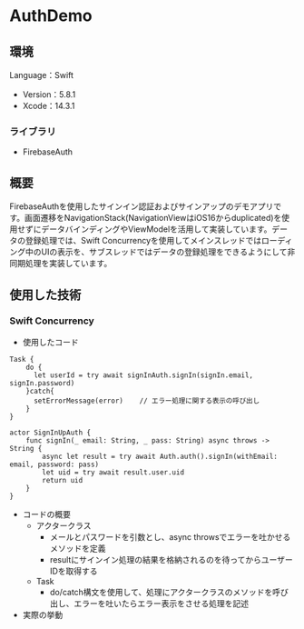 # AuthDemo
## 環境
Language：Swift
- Version：5.8.1
- Xcode：14.3.1
### ライブラリ
- FirebaseAuth
## 概要
FirebaseAuthを使用したサインイン認証およびサインアップのデモアプリです。画面遷移をNavigationStack(NavigationViewはiOS16からduplicated)を使用せずにデータバインディングやViewModelを活用して実装しています。データの登録処理では、Swift Concurrencyを使用してメインスレッドではローディング中のUIの表示を、サブスレッドではデータの登録処理をできるようにして非同期処理を実装しています。

## 使用した技術
### Swift Concurrency
- 使用したコード
```
Task {
    do {
      let userId = try await signInAuth.signIn(signIn.email, signIn.password)
    }catch{
      setErrorMessage(error)    // エラー処理に関する表示の呼び出し
    }
}

actor SignInUpAuth {
    func signIn(_ email: String, _ pass: String) async throws -> String {
        async let result = try await Auth.auth().signIn(withEmail: email, password: pass)
        let uid = try await result.user.uid
        return uid
    }
}
```
- コードの概要
  - アクタークラス
    - メールとパスワードを引数とし、async throwsでエラーを吐かせるメソッドを定義
    - resultにサインイン処理の結果を格納されるのを待ってからユーザーIDを取得する
  - Task
    - do/catch構文を使用して、処理にアクタークラスのメソッドを呼び出し、エラーを吐いたらエラー表示をさせる処理を記述
- 実際の挙動
